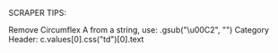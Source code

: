 
SCRAPER TIPS:

Remove Circumflex A from a string, use: .gsub("\u00C2", "")
Category Header: c.values[0].css("td")[0].text
